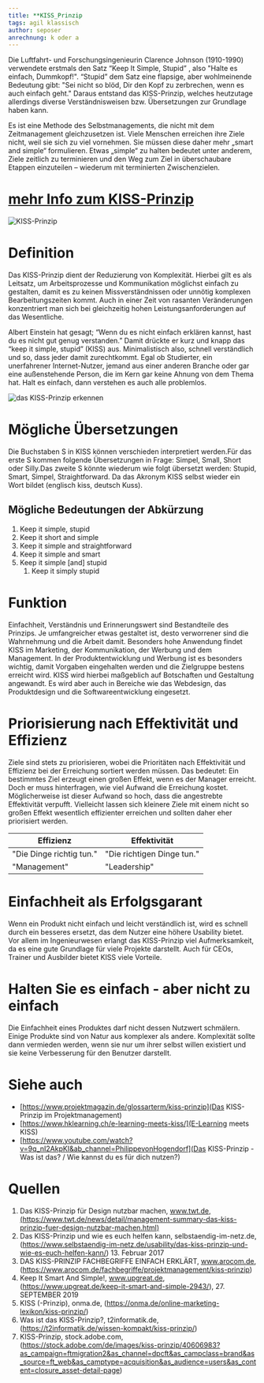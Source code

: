 ```yaml
---
title: **KISS_Prinzip
tags: agil klassisch
author: seposer
anrechnung: k oder a
---
```



Die Luftfahrt- und Forschungsingenieurin Clarence Johnson (1910-1990) verwendete erstmals den Satz “Keep It Simple, Stupid” , also "Halte es einfach, Dummkopf!". “Stupid” dem Satz eine flapsige, aber wohlmeinende Bedeutung gibt: "Sei nicht so blöd, Dir den Kopf zu zerbrechen, wenn es auch einfach geht." Daraus entstand das KISS-Prinzip, welches heutzutage allerdings diverse Verständnisweisen bzw. Übersetzungen zur Grundlage haben kann.

Es ist eine Methode des Selbstmanagements, die nicht mit dem Zeitmanagement gleichzusetzen ist. Viele Menschen erreichen ihre Ziele nicht, weil sie sich zu viel vornehmen. Sie müssen diese daher mehr „smart and simple“ formulieren. Etwas „simple“ zu halten bedeutet unter anderem, Ziele zeitlich zu terminieren und den Weg zum Ziel in überschaubare Etappen einzuteilen – wiederum mit terminierten Zwischenzielen.


# [mehr Info zum KISS-Prinzip](https://startupwissen.biz/was-bedeutet-eigentlich-kiss/)

![KISS-Prinzip](ManagingProjectsSuccessfully.github.io/kb/KISS_Prinzip/500_F_40606983_EcXZHtkebO0aRseXhnKldBZSuqTTCv7G.jpg)


# Definition

Das KISS-Prinzip dient der Reduzierung von Komplexität. Hierbei gilt es als Leitsatz, um Arbeitsprozesse und Kommunikation möglichst einfach zu gestalten, damit es zu keinen Missverständnissen oder unnötig komplexen Bearbeitungszeiten kommt. Auch in einer Zeit von rasanten Veränderungen konzentriert man sich bei gleichzeitig hohen Leistungsanforderungen auf das Wesentliche. 

Albert Einstein hat gesagt; “Wenn du es nicht einfach erklären kannst, hast du es nicht gut genug verstanden.” Damit drückte er kurz und knapp das “keep it simple, stupid” (KISS) aus.
Minimalistisch also, schnell verständlich und so, dass jeder damit zurechtkommt. Egal ob Studierter, ein unerfahrener Internet-Nutzer, jemand aus einer anderen Branche oder gar eine außenstehende Person, die im Kern gar keine Ahnung von dem Thema hat. Halt es einfach, dann verstehen es auch alle problemlos.


![das KISS-Prinzip erkennen](ManagingProjectsSuccessfully.github.io/kb/KISS_Prinzip/kiss-prinzip.png)


# Mögliche Übersetzungen

Die Buchstaben S in KISS können verschieden interpretiert werden.Für das erste S kommen folgende Übersetzungen in Frage: Simpel, Small, Short oder Silly.Das zweite S könnte wiederum wie folgt übersetzt werden: Stupid, Smart, Simpel, Straightforward. Da das Akronym KISS selbst wieder ein Wort bildet (englisch kiss, deutsch Kuss). 

## Mögliche Bedeutungen der Abkürzung

1. Keep it simple, stupid
2. Keep it short and simple 
4. Keep it simple and straightforward 
4. Keep it simple and smart
5. Keep it simple [and] stupid
   1. Keep it simply stupid


# Funktion

Einfachheit, Verständnis und Erinnerungswert sind Bestandteile des Prinzips. Je umfangreicher etwas gestaltet ist, desto verworrener sind die Wahrnehmung und die Arbeit damit. Besonders hohe Anwendung findet KISS im Marketing, der Kommunikation, der Werbung und dem Management. In der Produktentwicklung und Werbung ist es besonders wichtig, damit Vorgaben eingehalten werden und die Zielgruppe bestens erreicht wird. KISS wird hierbei maßgeblich auf Botschaften und Gestaltung angewandt. Es wird aber auch in Bereiche wie das Webdesign, das Produktdesign und die Softwareentwicklung eingesetzt.


# Priorisierung nach Effektivität und Effizienz
Ziele sind stets zu priorisieren, wobei die Prioritäten nach Effektivität und Effizienz bei der Erreichung sortiert werden müssen. Das bedeutet: Ein bestimmtes Ziel erzeugt einen großen Effekt, wenn es der Manager erreicht. Doch er muss hinterfragen, wie viel Aufwand die Erreichung kostet. Möglicherweise ist dieser Aufwand so hoch, dass die angestrebte Effektivität verpufft. Vielleicht lassen sich kleinere Ziele mit einem nicht so großen Effekt wesentlich effizienter erreichen und sollten daher eher priorisiert werden.

| Effizienz                | Effektivität                |
| -------------------------| --------------------------- |
| "Die Dinge richtig tun." | "Die richtigen Dinge tun."  |
| "Management"             | "Leadership"                |


# Einfachheit als Erfolgsgarant

Wenn ein Produkt nicht einfach und leicht verständlich ist, wird es schnell durch ein besseres ersetzt, das dem Nutzer eine höhere Usability bietet. Vor allem im Ingenieurwesen erlangt das KISS-Prinzip viel Aufmerksamkeit, da es eine gute Grundlage für viele Projekte darstellt. Auch für CEOs, Trainer und Ausbilder bietet KISS viele Vorteile.


# Halten Sie es einfach - aber nicht zu einfach

Die Einfachheit eines Produktes darf nicht dessen Nutzwert schmälern. Einige Produkte sind von Natur aus komplexer als andere. Komplexität sollte dann vermieden werden, wenn sie nur um ihrer selbst willen existiert und sie keine Verbesserung für den Benutzer darstellt.


# Siehe auch


* [https://www.projektmagazin.de/glossarterm/kiss-prinzip](Das KISS-Prinzip im Projektmanagement)
* [https://www.hklearning.ch/e-learning-meets-kiss/](E-Learning meets KISS)
* [https://www.youtube.com/watch?v=9q_nI2AkpKI&ab_channel=PhilippevonHogendorf](Das KISS-Prinzip - Was ist das? / Wie kannst du es für dich nutzen?)


# Quellen

1. Das KISS-Prinzip für Design nutzbar machen, www.twt.de,(https://www.twt.de/news/detail/management-summary-das-kiss-prinzip-fuer-design-nutzbar-machen.html)
2. Das KISS-Prinzip und wie es euch helfen kann, selbstaendig-im-netz.de, (https://www.selbstaendig-im-netz.de/usability/das-kiss-prinzip-und-wie-es-euch-helfen-kann/) 13. Februar 2017
3. DAS KISS-PRINZIP FACHBEGRIFFE EINFACH ERKLÄRT, www.arocom.de, (https://www.arocom.de/fachbegriffe/projektmanagement/kiss-prinzip)
4. Keep It Smart And Simple!, www.upgreat.de, (https://www.upgreat.de/keep-it-smart-and-simple-2943/), 27. SEPTEMBER 2019
5. KISS (-Prinzip), onma.de, (https://onma.de/online-marketing-lexikon/kiss-prinzip/)
6. Was ist das KISS-Prinzip?, t2informatik.de, (https://t2informatik.de/wissen-kompakt/kiss-prinzip/)
7. KISS-Prinzip, stock.adobe.com, (https://stock.adobe.com/de/images/kiss-prinzip/40606983?as_campaign=ftmigration2&as_channel=dpcft&as_campclass=brand&as_source=ft_web&as_camptype=acquisition&as_audience=users&as_content=closure_asset-detail-page)

